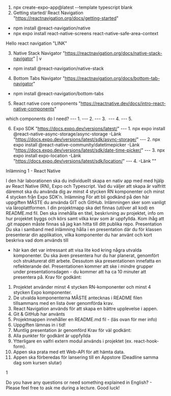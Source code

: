1. npx create-expo-app@latest --template
typescript blank
2. Getting started/ React Navigation "https://reactnavigation.org/docs/getting-started"
- npm install @react-navigation/native
- npx expo install react-native-screens react-native-safe-area-context

Hello react navigation "LINK"

3. Native Stack Navigator "https://reactnavigation.org/docs/native-stack-navigator"
      |
      v
- npm install @react-navigation/native-stack

4. Bottom Tabs Navigator "https://reactnavigation.org/docs/bottom-tab-navigator"
- npm install @react-navigation/bottom-tabs

5. React native core components   "https://reactnative.dev/docs/intro-react-native-components"

which components do I need?
---  1. <View>
---  2. <Text>
---  3. <Image>
---  4. <TextInput>
---  5. <TouchableWithoutFeedback>

6. Expo SDK "https://docs.expo.dev/versions/latest/"
--- 1. npx expo install @react-native-async-storage/async-storage -Länk  "https://docs.expo.dev/versions/latest/sdk/async-storage/"
--- 2. npx expo install @react-native-community/datetimepicker -Länk "https://docs.expo.dev/versions/latest/sdk/date-time-picker/"
--- 3. npx expo install expo-location -Länk "https://docs.expo.dev/versions/latest/sdk/location/"
--- 4. -Länk ""

Inlämning 1 - React Native

I den här laborationen ska du individuellt skapa en nativ app med med hjälp av React
Native (RN), Expo och Typescript. Vad du väljer att skapa är valfritt däremot ska du
använda dig av minst 4 stycken RN komponenter och minst 4 stycken från Expo SDK’n.
Inlämning
För att bli godkänd på den här uppgiften MÅSTE du använda GIT och GitHub.
Inlämningen sker som vanligt via läroplattformen. I din projektmapp ska det finnas
(utöver all kod) en README.md fil. Den ska innehålla en titel, beskrivning av projektet,
info om hur projektet byggs och körs samt vilka krav som är uppfyllda. Kom ihåg att .git
mappen måste finnas så jag kan hitta till ditt publika repo.
Presentation
Du ska i samband med inlämning hålla i en presentation där du för klassen presenterar
din applikation, vilka komponenter du har använt och kort beskriva vad dom används till
- här kan det var intressant att visa lite kod kring några utvalda komponenter. Du ska
även presentera hur du har planerat, genomfört och strukturerat ditt arbete. Dessutom ska
presentationen innefatta en reflekterande del. Presentationen kommer att ske i mindre
grupper under presentationsdagen - du kommer att ha ca 10 minuter att presentera på.
Krav för godkänt:
1. Projektet använder minst 4 stycken RN-komponenter och minst 4 stycken Expo
komponenter.
2. De utvalda komponenterna MÅSTE antecknas i README filen tillsammans med en
lista över genomförda krav.
3. React Navigation används för att skapa en bättre upplevelse i appen.
4. Git & GitHub har använts
5. Projektmappen innehåller en README.md fil - (läs ovan för mer info)
6. Uppgiften lämnas in i tid!
7. Muntlig presentation är genomförd
Krav för väl godkänt:
1. Alla punkter för godkänt är uppfyllda
2. Ytterligare en valfri extern modul används i projektet (ex. react-hook-form).
3. Appen ska prata med ett Web-API för att hämta data.
4. Appen ska förberedas för lansering till en Appstore (Deadline samma dag som kursen
slutar)

1

Do you have any questions or need something explained in English? - Please feel free to
ask me during a lecture. Good luck!
